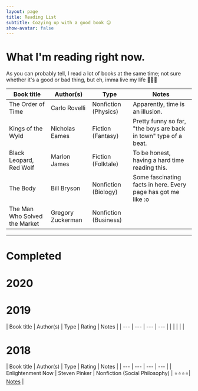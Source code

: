 ```yaml
---
layout: page
title: Reading List
subtitle: Cozying up with a good book 😌
show-avatar: false
---
```


# What I'm reading right now. 
As you can probably tell, I read a lot of books at the same time; not sure whether it's a good or bad thing, but eh, imma live my life 🤷🏿‍♂️

| Book title | Author(s) | Type | Notes |
| --- | --- | --- | --- |
| The Order of Time| Carlo Rovelli | Nonfiction (Physics)|  Apparently, time is an illusion. |
| Kings of the Wyld | Nicholas Eames | Fiction (Fantasy) | Pretty funny so far, "the boys are back in town" type of a beat. |
| Black Leopard, Red Wolf | Marlon James | Fiction (Folktale) | To be honest, having a hard time reading this. |
| The Body | Bill Bryson | Nonfiction (Biology) | Some fascinating facts in here. Every page has got me like :o| 
| The Man Who Solved the Market | Gregory Zuckerman | Nonfiction (Business) | 

---

# Completed 
# 2020 

# 2019 

| Book title | Author(s) | Type | Rating | Notes |
| --- | --- | --- | --- |
| | | | |

# 2018 

| Book title | Author(s) | Type | Rating | Notes |
| --- | --- | --- | --- |
| Enlightenment Now | Steven Pinker | Nonfiction (Social Philosophy) | ⭐⭐⭐⭐| [Notes](https:www.bellabah.com/2020-01-21-enlightenment-now) |
